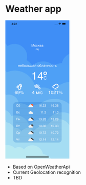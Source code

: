 
# Weather app

<img src="misc/screenshot_1.png" width="200">


- Based on OpenWeatherApi
- Current Geolocation recognition
- TBD